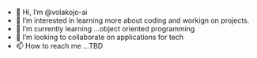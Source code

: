 - 👋 Hi, I’m @volakojo-ai
- 👀 I’m interested in learning more about coding and workign on projects. 
- 🌱 I’m currently learning ...object oriented programming
- 💞️ I’m looking to collaborate on applications for tech
- 📫 How to reach me ...TBD

<!---
volakojo-ai/volakojo-ai is a ✨ special ✨ repository because its `README.md` (this file) appears on your GitHub profile.
You can click the Preview link to take a look at your changes.
--->
